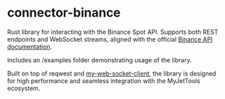 # connector-binance
Rust library for interacting with the Binance Spot API.
Supports both REST endpoints and WebSocket streams, aligned with the official [Binance API documentation](https://developers.binance.com/docs/binance-spot-api-docs/).

Includes an /examples folder demonstrating usage of the library.

Built on top of reqwest and [my-web-socket-client](https://github.com/MyJetTools/my-web-socket-client), the library is designed for high performance and seamless integration with the MyJetTools ecosystem.
